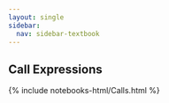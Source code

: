 ```yaml
---
layout: single
sidebar:
  nav: sidebar-textbook
---
```


Call Expressions
----------------

{% include notebooks-html/Calls.html %}
